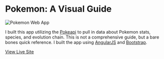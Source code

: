 # Pokemon: A Visual Guide
![Pokemon Web App](https://sarvey-webdev.com/assets/img/pokemon.jpg)

I built this app utilizing the [Pokeapi](http://pokeapi.co/) to pull in data about Pokemon stats, species, and evolution chain. This is not a comprehensive guide, but a bare bones quick reference. I built the app using [AngularJS](https://angularjs.org/) and [Bootstrap](http://getbootstrap.com/). 

[View Live Site](https://pokemon-visualguide.com)

